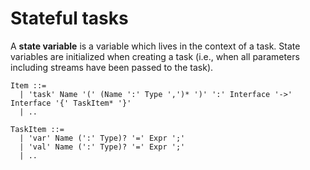 # Stateful tasks

A **state variable** is a variable which lives in the context of a task. State variables are initialized when creating a task (i.e., when all parameters including streams have been passed to the task).

```text
Item ::=
  | 'task' Name '(' (Name ':' Type ',')* ')' ':' Interface '->' Interface '{' TaskItem* '}'
  | ..

TaskItem ::=
  | 'var' Name (':' Type)? '=' Expr ';'
  | 'val' Name (':' Type)? '=' Expr ';'
  | ..
```
